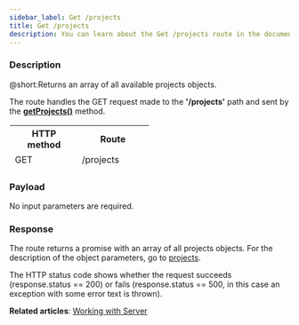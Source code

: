 ```yaml
---
sidebar_label: Get /projects
title: Get /projects
description: You can learn about the Get /projects route in the documentation of the DHTMLX JavaScript To Do List library. Browse developer guides and API reference, try out code examples and live demos, and download a free 30-day evaluation version of DHTMLX To Do List.
---
```


### Description

@short:Returns an array of all available projects objects.

The route handles the GET request made to the **'/projects'** path and sent by the [**getProjects()**](api/rest_api/methods/getprojects_method.md) method. 

<table style="border: 1px solid white; border-collapse: collapse; width:50%">
<thead style="border: 1px solid white; border-collapse: collapse;">
<th style="width:25%">HTTP method</th>
<th style="width:25%">Route</th>
</thead>
<tbody style="border: 1px solid white; border-collapse: collapse">
<tr>
<td>GET</td>
<td>/projects</td>
</tr>
</tbody>
</table>


### Payload

No input parameters are required.


### Response

The route returns a promise with an array of all projects objects. 
For the description of the object parameters, go to [projects]("api/configs/projects_config").

The HTTP status code shows whether the request succeeds (response.status == 200) or fails (response.status == 500, in this case an exception with some error text is thrown).



**Related articles**: [Working with Server](guides/working_with_server.md)